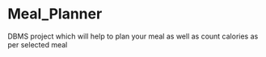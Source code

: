 # Meal_Planner
DBMS project which will help to plan your meal as well as count calories as per selected meal
